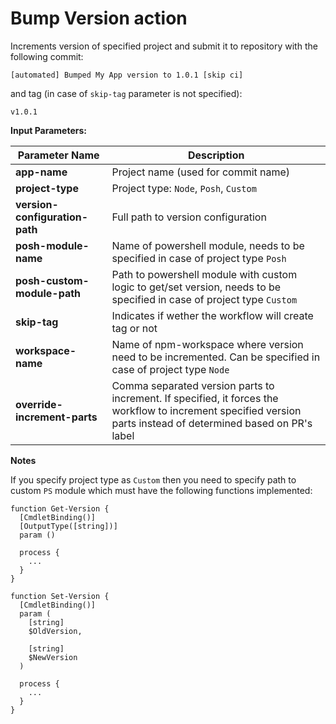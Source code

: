 # Bump Version action

Increments version of specified project and submit it to repository with the following commit:

```
[automated] Bumped My App version to 1.0.1 [skip ci]
```

and tag (in case of `skip-tag` parameter is not specified):

```
v1.0.1
```

**Input Parameters:**

| Parameter Name | Description |
| - | - |
| **app-name** | Project name (used for commit name) |
| **project-type** | Project type: `Node`, `Posh`, `Custom` |
| **version-configuration-path** | Full path to version configuration |
| **posh-module-name** | Name of powershell module, needs to be specified in case of project type `Posh` |
| **posh-custom-module-path** | Path to powershell module with custom logic to get/set version, needs to be specified in case of project type `Custom` |
| **skip-tag** | Indicates if wether the workflow will create tag or not |
| **workspace-name** | Name of npm-workspace where version need to be incremented. Can be specified in case of project type `Node` |
| **override-increment-parts** | Comma separated version parts to increment. If specified, it forces the workflow to increment specified version parts instead of determined based on PR's label |

**Notes**

If you specify project type as `Custom` then you need to specify path to custom `PS` module which must have the following functions implemented:

```posh
function Get-Version {
  [CmdletBinding()]
  [OutputType([string])]
  param ()

  process {
    ...
  }
}

function Set-Version {
  [CmdletBinding()]
  param (
    [string]
    $OldVersion,

    [string]
    $NewVersion
  )
  
  process {
    ...
  }
}
```